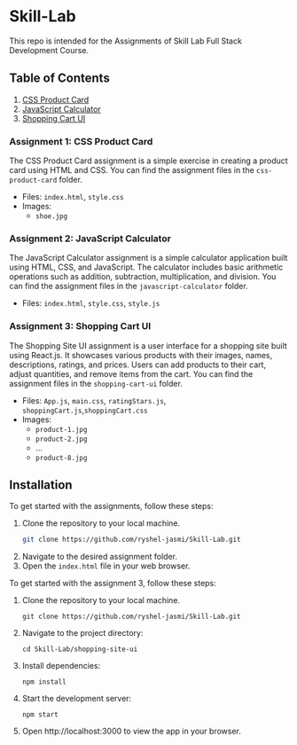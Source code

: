 # Skill-Lab
This repo is intended for the Assignments of Skill Lab Full Stack Development Course.

## Table of Contents

1. [CSS Product Card](#assignment-1-css-product-card)
2. [JavaScript Calculator](#assignment-2-javascript-calculator)
3. [Shopping Cart UI](#assignment-3-shopping-cart-ui)

### Assignment 1: CSS Product Card

The CSS Product Card assignment is a simple exercise in creating a product card using HTML and CSS.  You can find the assignment files in the `css-product-card` folder.
- Files: `index.html`, `style.css`
- Images:
  - `shoe.jpg`

### Assignment 2: JavaScript Calculator

The JavaScript Calculator assignment is a simple calculator application built using HTML, CSS, and JavaScript. The calculator includes basic arithmetic operations such as addition, subtraction, multiplication, and division. You can find the assignment files in the `javascript-calculator` folder.
- Files: `index.html`, `style.css`, `style.js`

### Assignment 3: Shopping Cart UI

The Shopping Site UI assignment is a user interface for a shopping site built using React.js. It showcases various products with their images, names, descriptions, ratings, and prices. Users can add products to their cart, adjust quantities, and remove items from the cart. You can find the assignment files in the `shopping-cart-ui` folder.
- Files: `App.js`, `main.css`, `ratingStars.js`, `shoppingCart.js`,`shoppingCart.css`
- Images:
  - `product-1.jpg`
  - `product-2.jpg`
  - ...
  - `product-8.jpg`


## Installation

To get started with the assignments, follow these steps:

1. Clone the repository to your local machine.
   ```bash
   git clone https://github.com/ryshel-jasmi/Skill-Lab.git

2. Navigate to the desired assignment folder.
3. Open the `index.html` file in your web browser.

To get started with the assignment 3, follow these steps:

1. Clone the repository to your local machine.
   ```
   git clone https://github.com/ryshel-jasmi/Skill-Lab.git
   ```
2. Navigate to the project directory:
   ```
   cd Skill-Lab/shopping-site-ui
   ```
3. Install dependencies:
   ```
   npm install
   ```
4. Start the development server:
   ```
   npm start
   ```
5. Open http://localhost:3000 to view the app in your browser.
